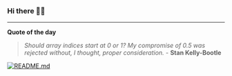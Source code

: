 ### Hi there 👋🏻


---

**Quote of the day**

> *Should array indices start at 0 or 1? My compromise of 0.5 was rejected without, I thought, proper consideration.* - **Stan Kelly-Bootle** 

[![README.md](https://github.com/marcolovazzano/marcolovazzano/actions/workflows/readme.yml/badge.svg)](https://github.com/marcolovazzano/marcolovazzano/actions/workflows/readme.yml)
